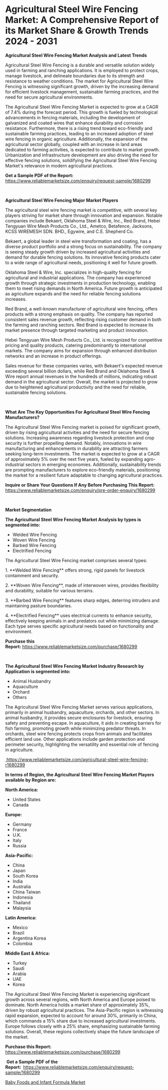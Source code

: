 <p><h1>Agricultural Steel Wire Fencing Market: A Comprehensive Report of its Market Share & Growth Trends 2024 - 2031</h1></p><p><strong>Agricultural Steel Wire Fencing Market Analysis and Latest Trends</strong></p>
<p><p>Agricultural Steel Wire Fencing is a durable and versatile solution widely used in farming and ranching applications. It is employed to protect crops, manage livestock, and delineate boundaries due to its strength and resistance to weather conditions. The market for Agricultural Steel Wire Fencing is witnessing significant growth, driven by the increasing demand for efficient livestock management, sustainable farming practices, and the need for secure agricultural environments.</p><p>The Agricultural Steel Wire Fencing Market is expected to grow at a CAGR of 7.4% during the forecast period. This growth is fueled by technological advancements in fencing materials, including the development of galvanized and coated wires that enhance durability and corrosion resistance. Furthermore, there is a rising trend toward eco-friendly and sustainable farming practices, leading to an increased adoption of steel wire fencing in organic agriculture. Additionally, the expansion of the agricultural sector globally, coupled with an increase in land areas dedicated to farming activities, is expected to contribute to market growth. Urbanization and infrastructure development are also driving the need for effective fencing solutions, solidifying the Agricultural Steel Wire Fencing Market's relevance in modern agricultural practices.</p></p>
<p><strong>Get a Sample PDF of the Report:&nbsp;</strong> <a href="https://www.reliablemarketsize.com/enquiry/request-sample/1680299?utm_campaign=1167&utm_medium=2&utm_source=Github&utm_content=ia&utm_term=28122024&utm_id=agricultural-steel-wire-fencing">https://www.reliablemarketsize.com/enquiry/request-sample/1680299</a></p>
<p>&nbsp;</p>
<p><strong>Agricultural Steel Wire Fencing Major Market Players</strong></p>
<p><p>The agricultural steel wire fencing market is competitive, with several key players striving for market share through innovation and expansion. Notable companies include Bekaert, Oklahoma Steel & Wire, Inc., Red Brand, Hebei Tengyuan Wire Mesh Products Co., Ltd., Ametco, Betafence, Jacksons, KCSS WIREMESH SDN. BHD., Egywire, and C.E. Shepherd Co.</p><p>Bekaert, a global leader in steel wire transformation and coating, has a diverse product portfolio and a strong focus on sustainability. The company is seeing steady growth driven by increased agricultural activities and demand for durable fencing solutions. Its innovative fencing products cater to a wide range of agricultural needs, positioning it well for future growth.</p><p>Oklahoma Steel & Wire, Inc. specializes in high-quality fencing for agricultural and industrial applications. The company has experienced growth through strategic investments in production technology, enabling them to meet rising demands in North America. Future growth is anticipated as agriculture expands and the need for reliable fencing solutions increases.</p><p>Red Brand, a well-known manufacturer of agricultural wire fencing, offers products with a strong emphasis on quality. The company has reported consistent sales revenue growth, reflecting rising customer demand in both the farming and ranching sectors. Red Brand is expected to increase its market presence through targeted marketing and product innovation.</p><p>Hebei Tengyuan Wire Mesh Products Co., Ltd. is recognized for competitive pricing and quality products, catering predominantly to international markets. The company aims for expansion through enhanced distribution networks and an increase in product offerings.</p><p>Sales revenue for these companies varies, with Bekaert's expected revenue exceeding several billion dollars, while Red Brand and Oklahoma Steel & Wire report annual revenues in the hundreds of millions, indicating robust demand in the agricultural sector. Overall, the market is projected to grow due to heightened agricultural productivity and the need for reliable, sustainable fencing solutions.</p></p>
<p>&nbsp;</p>
<p><strong>What Are The Key Opportunities For Agricultural Steel Wire Fencing Manufacturers?</strong></p>
<p><p>The Agricultural Steel Wire Fencing market is poised for significant growth, driven by rising agricultural activities and the need for secure fencing solutions. Increasing awareness regarding livestock protection and crop security is further propelling demand. Notably, innovations in wire manufacturing and enhancements in durability are attracting farmers seeking long-term investments. The market is expected to grow at a CAGR of approximately 5% over the next five years, fueled by expanding agro-industrial sectors in emerging economies. Additionally, sustainability trends are prompting manufacturers to explore eco-friendly materials, positioning the market for a resilient future adaptable to changing agricultural practices.</p></p>
<p><strong>Inquire or Share Your Questions If Any Before Purchasing This Report:</strong> <a href="https://www.reliablemarketsize.com/enquiry/pre-order-enquiry/1680299?utm_campaign=1167&utm_medium=2&utm_source=Github&utm_content=ia&utm_term=28122024&utm_id=agricultural-steel-wire-fencing">https://www.reliablemarketsize.com/enquiry/pre-order-enquiry/1680299</a></p>
<p>&nbsp;</p>
<p><strong>Market Segmentation</strong></p>
<p><strong>The Agricultural Steel Wire Fencing Market Analysis by types is segmented into:</strong></p>
<p><ul><li>Welded Wire Fencing</li><li>Woven Wire Fencing</li><li>Barbed Wire Fencing</li><li>Electrified Fencing</li></ul></p>
<p><p>The Agricultural Steel Wire Fencing market comprises several types: </p><p>1. **Welded Wire Fencing** offers strong, rigid panels for livestock containment and security. </p><p>2. **Woven Wire Fencing**, made of interwoven wires, provides flexibility and durability, suitable for various terrains. </p><p>3. **Barbed Wire Fencing** features sharp edges, deterring intruders and maintaining pasture boundaries. </p><p>4. **Electrified Fencing** uses electrical currents to enhance security, effectively keeping animals in and predators out while minimizing damage. Each type serves specific agricultural needs based on functionality and environment.</p></p>
<p><strong>Purchase this Report:&nbsp;</strong><a href="https://www.reliablemarketsize.com/purchase/1680299?utm_campaign=1167&utm_medium=2&utm_source=Github&utm_content=ia&utm_term=28122024&utm_id=agricultural-steel-wire-fencing">https://www.reliablemarketsize.com/purchase/1680299</a></p>
<p>&nbsp;</p>
<p><strong>The Agricultural Steel Wire Fencing Market Industry Research by Application is segmented into:</strong></p>
<p><ul><li>Animal Husbandry</li><li>Aquaculture</li><li>Orchard</li><li>Others</li></ul></p>
<p><p>The Agricultural Steel Wire Fencing Market serves various applications, primarily in animal husbandry, aquaculture, orchards, and other sectors. In animal husbandry, it provides secure enclosures for livestock, ensuring safety and preventing escape. In aquaculture, it aids in creating barriers for fish farming, promoting growth while minimizing predator threats. In orchards, steel wire fencing protects crops from animals and facilitates efficient land use. Other applications include garden protection and perimeter security, highlighting the versatility and essential role of fencing in agriculture.</p></p>
<p><a href="https://www.reliablemarketsize.com/agricultural-steel-wire-fencing-r1680299?utm_campaign=1167&utm_medium=2&utm_source=Github&utm_content=ia&utm_term=28122024&utm_id=agricultural-steel-wire-fencing">&nbsp;https://www.reliablemarketsize.com/agricultural-steel-wire-fencing-r1680299</a></p>
<p><strong>In terms of Region, the Agricultural Steel Wire Fencing Market Players available by Region are:</strong></p>
<p>
    <p> <strong> North America: </strong>
        <ul>
            <li>United States</li>
            <li>Canada</li>
        </ul>
        </p> 
    <p> <strong> Europe: </strong>
        <ul>
            <li>Germany</li>
            <li>France</li>
            <li>U.K.</li>
            <li>Italy</li>
            <li>Russia</li>
        </ul>
        </p> 
    <p> <strong> Asia-Pacific: </strong>
        <ul>
            <li>China</li>
            <li>Japan</li>
            <li>South Korea</li>
            <li>India</li>
            <li>Australia</li>
            <li>China Taiwan</li>
            <li>Indonesia</li>
            <li>Thailand</li>
            <li>Malaysia</li>
        </ul>
        </p> 
    <p> <strong> Latin America: </strong>
        <ul>
            <li>Mexico</li>
            <li>Brazil</li>
            <li>Argentina Korea</li>
            <li>Colombia</li>
        </ul>
        </p> 
    <p> <strong> Middle East & Africa: </strong>
        <ul>
            <li>Turkey</li>
            <li>Saudi</li>
            <li>Arabia</li>
            <li>UAE</li>
            <li>Korea</li>
        </ul>
    </p>
    </p>
<p><p>The Agricultural Steel Wire Fencing Market is experiencing significant growth across several regions, with North America and Europe poised to dominate. North America holds a market share of approximately 35%, driven by robust agricultural practices. The Asia-Pacific region is witnessing rapid expansion, expected to account for around 30%, primarily in China, which commands a 15% share due to increased agricultural investments. Europe follows closely with a 25% share, emphasizing sustainable farming solutions. Overall, these regions collectively shape the future landscape of the market.</p></p>
<p><strong>Purchase this Report: </strong><a href="https://www.reliablemarketsize.com/purchase/1680299?utm_campaign=1167&utm_medium=2&utm_source=Github&utm_content=ia&utm_term=28122024&utm_id=agricultural-steel-wire-fencing">https://www.reliablemarketsize.com/purchase/1680299</a></p>
<p>&nbsp;<strong>Get a Sample PDF of the Report:&nbsp;&nbsp;</strong><a href="https://www.reliablemarketsize.com/enquiry/request-sample/1680299?utm_campaign=1167&utm_medium=2&utm_source=Github&utm_content=ia&utm_term=28122024&utm_id=agricultural-steel-wire-fencing">https://www.reliablemarketsize.com/enquiry/request-sample/1680299</a></p>
<p><strong></strong></p>
<p><p><a href="https://github.com/mabutironaldo/Market-Research-Report-List-6/blob/main/baby-foods-and-infant-formula-market.md?utm_campaign=1167&utm_medium=2&utm_source=Github&utm_content=ia&utm_term=28122024&utm_id=agricultural-steel-wire-fencing">Baby Foods and Infant Formula Market</a></p></p>